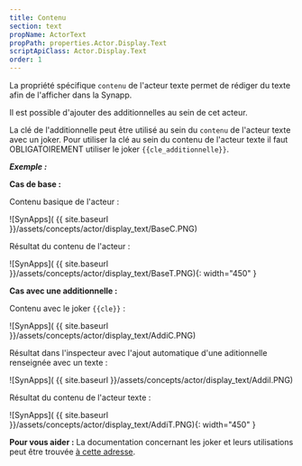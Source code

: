 ```yaml
---
title: Contenu
section: text
propName: ActorText
propPath: properties.Actor.Display.Text
scriptApiClass: Actor.Display.Text
order: 1
---
```

La propriété spécifique `contenu` de l'acteur texte permet de rédiger du texte afin de l'afficher dans la Synapp.

Il est possible d'ajouter des additionnelles au sein de cet acteur.

La clé de l'additionnelle peut être utilisé au sein du `contenu` de l'acteur texte avec un joker.
Pour utiliser la clé au sein du contenu de l'acteur texte il faut OBLIGATOIREMENT utiliser le joker `{{cle_additionnelle}}`.

***Exemple :***

**Cas de base :**

Contenu basique de l'acteur :

![SynApps]( {{ site.baseurl }}/assets/concepts/actor/display_text/BaseC.PNG)

Résultat du contenu de l'acteur :

![SynApps]( {{ site.baseurl }}/assets/concepts/actor/display_text/BaseT.PNG){: width="450" }

**Cas avec une additionnelle :**

Contenu avec le joker `{{cle}}` :

![SynApps]( {{ site.baseurl }}/assets/concepts/actor/display_text/AddiC.PNG)

Résultat dans l'inspecteur avec l'ajout automatique d'une aditionnelle renseignée avec un texte :

![SynApps]( {{ site.baseurl }}/assets/concepts/actor/display_text/AddiI.PNG)

Résultat du contenu de l'acteur texte :

![SynApps]( {{ site.baseurl }}/assets/concepts/actor/display_text/AddiT.PNG){: width="450" }



**Pour vous aider :**
La documentation concernant les joker et leurs utilisations peut être trouvée [à cette adresse]().